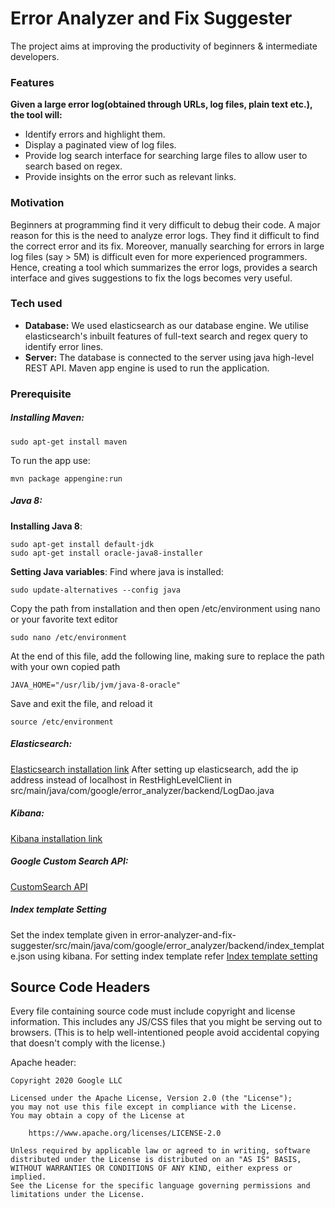 # Error Analyzer and Fix Suggester
The project aims at improving the productivity of beginners & intermediate developers.


### Features
**Given a large error log(obtained through URLs, log files, plain text etc.), the tool will:**  
- Identify errors and highlight them.
- Display a paginated view of log files.
- Provide log search interface for searching large files to allow user to search based on regex.
- Provide insights on the error such as relevant links.
### Motivation
Beginners at programming find it very difficult to debug their code. A major reason for this is the need to analyze error logs. They find it difficult to find the correct error and its fix.
Moreover, manually searching for errors in large log files (say > 5M) is difficult even for more experienced programmers. Hence, creating a tool which summarizes the error logs, provides a search interface and gives suggestions to fix the logs becomes very useful.

### Tech used
- **Database:**
We used elasticsearch as our database engine. We utilise elasticsearch's inbuilt features of full-text search and regex query to identify error lines.  
- **Server:**
The database is connected to the server using java high-level REST API. Maven app engine is used to run the application.

### Prerequisite
##### Installing Maven:
    
    sudo apt-get install maven
To run the app use:

    mvn package appengine:run
##### Java 8:
**Installing Java 8**:

    sudo apt-get install default-jdk
    sudo apt-get install oracle-java8-installer
**Setting Java variables**:
Find where java is installed:

    sudo update-alternatives --config java
Copy the path from installation and then open /etc/environment using nano or your favorite text editor

    sudo nano /etc/environment
At the end of this file, add the following line, making sure to replace the path with your own copied path

    JAVA_HOME="/usr/lib/jvm/java-8-oracle"
Save and exit the file, and reload it

    source /etc/environment
 ##### Elasticsearch:
 
[Elasticsearch installation link](https://www.elastic.co/guide/en/elasticsearch/reference/7.x/install-elasticsearch.html)
After setting up elasticsearch, add the ip address instead of localhost in RestHighLevelClient in src/main/java/com/google/error_analyzer/backend/LogDao.java

##### Kibana:

[Kibana installation link](https://www.elastic.co/guide/en/kibana/7.x/install.html)

##### Google Custom Search API:

[CustomSearch API](https://developers.google.com/custom-search/)

##### Index template Setting

Set the index template given in
error-analyzer-and-fix-suggester/src/main/java/com/google/error_analyzer/backend/index_template.json 
using kibana. For setting index template refer [Index template setting](https://www.elastic.co/guide/en/elasticsearch/reference/7.x/indices-templates.html)

## Source Code Headers

Every file containing source code must include copyright and license
information. This includes any JS/CSS files that you might be serving out to
browsers. (This is to help well-intentioned people avoid accidental copying that
doesn't comply with the license.)

Apache header:

    Copyright 2020 Google LLC

    Licensed under the Apache License, Version 2.0 (the "License");
    you may not use this file except in compliance with the License.
    You may obtain a copy of the License at

        https://www.apache.org/licenses/LICENSE-2.0

    Unless required by applicable law or agreed to in writing, software
    distributed under the License is distributed on an "AS IS" BASIS,
    WITHOUT WARRANTIES OR CONDITIONS OF ANY KIND, either express or implied.
    See the License for the specific language governing permissions and
    limitations under the License.
